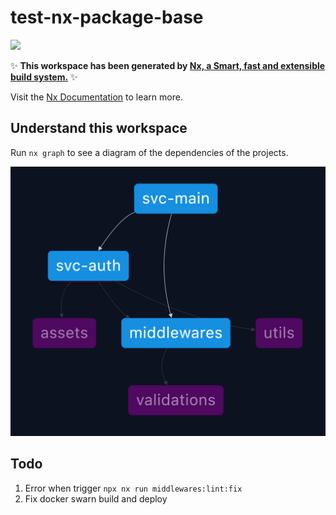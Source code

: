 # test-nx-package-base

<a alt="Nx logo" href="https://nx.dev" target="_blank" rel="noreferrer"><img src="https://raw.githubusercontent.com/nrwl/nx/master/images/nx-logo.png" width="45"></a>

✨ **This workspace has been generated by [Nx, a Smart, fast and extensible build system.](https://nx.dev)** ✨

Visit the [Nx Documentation](https://nx.dev) to learn more.

## Understand this workspace

Run `nx graph` to see a diagram of the dependencies of the projects.

![alt architecture](images/architecture.png "Architecture")

## Todo

1. Error when trigger `npx nx run middlewares:lint:fix`
2. Fix docker swarn build and deploy
